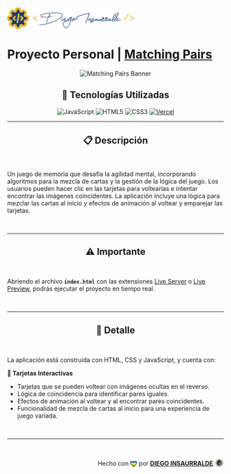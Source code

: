 <p align="left"> 
    <img src="./images/insa-logo.png" height="50" alt="Insa Logo">
</p>

# Proyecto Personal | [**Matching Pairs**](https://matching-pairs-insa.vercel.app/)

<p align="center">
  <img src="https://store-images.microsoft.com/image/apps.37503.9007199266440448.ba3a51b8-450a-44b4-b353-8578b3709891.11da20a2-c38f-4184-85a0-82cc902ca871?w=672&h=378&q=80&mode=letterbox&background=%23FFE4E4E4&format=jpg" alt="Matching Pairs Banner" />
</p>

<div align="center">

## **📌 Tecnologías Utilizadas**

![JavaScript](https://img.shields.io/badge/-JavaScript-black?style=flat-square&logo=javascript)
![HTML5](https://img.shields.io/badge/-HTML5-E46625?style=flat-square&logo=html5&logoColor=white)
![CSS3](https://img.shields.io/badge/-CSS3-385BF4?style=flat-square&logo=css3)
[![Vercel](https://img.shields.io/badge/-Vercel-black?style=flat-square&logo=vercel)](https://vercel.com/)

</div>

---

<div align="center">

## **📋 Descripción**

</div>

<br />

Un juego de memoria que desafía la agilidad mental, incorporando algoritmos para la mezcla de cartas y la gestión de la lógica del juego. Los usuarios pueden hacer clic en las tarjetas para voltearlas e intentar encontrar las imágenes coincidentes. La aplicación incluye una lógica para mezclar las cartas al inicio y efectos de animación al voltear y emparejar las tarjetas.

<br />

---

<div align="center">

## **⚠️ Importante**

</div>

<br />

Abriendo el archivo **`index.html`** con las extensiones [Live Server](vscode:extension/ritwickdey.LiveServer) o [Live Preview](vscode:extension/ms-vscode.live-server), podrás ejecutar el proyecto en tiempo real.

<br />

---

<div align="center">

## **📁 Detalle**

</div>

<br />

La aplicación está construida con HTML, CSS y JavaScript, y cuenta con:

**📍 Tarjetas Interactivas**

- Tarjetas que se pueden voltear con imágenes ocultas en el reverso.
- Lógica de coincidencia para identificar pares iguales.
- Efectos de animación al voltear y al encontrar pares coincidentes.
- Funcionalidad de mezcla de cartas al inicio para una experiencia de juego variada.

<br />

---

<br />

<div align="end">

Hecho con <img src="./images/boke-heart.png" alt="heart" height="14" width="16" style="margin: 0px 0px -2.5px 0px" > por [**DIEGO INSAURRALDE**](https://insaurralde.vercel.app/) <img src="./images/boke-chimp.png" alt="chimp" height="21" width="21" style="margin: 0px 0px -4px 0px" >

</div>
